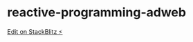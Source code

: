 # reactive-programming-adweb

[Edit on StackBlitz ⚡️](https://stackblitz.com/edit/reactive-programming-demo)
